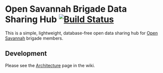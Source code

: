 # Open Savannah Brigade Data Sharing Hub [![Build Status](https://travis-ci.org/timwis/jkan.svg?branch=gh-pages)](https://travis-ci.org/timwis/jkan)

This is a simple, lightweight, database-free open data sharing hub for [Open Savannah](https://opensavannah.org) brigade members. 

## Development
Please see the [Architecture](https://github.com/timwis/jkan/wiki/Architecture) page in the wiki.
